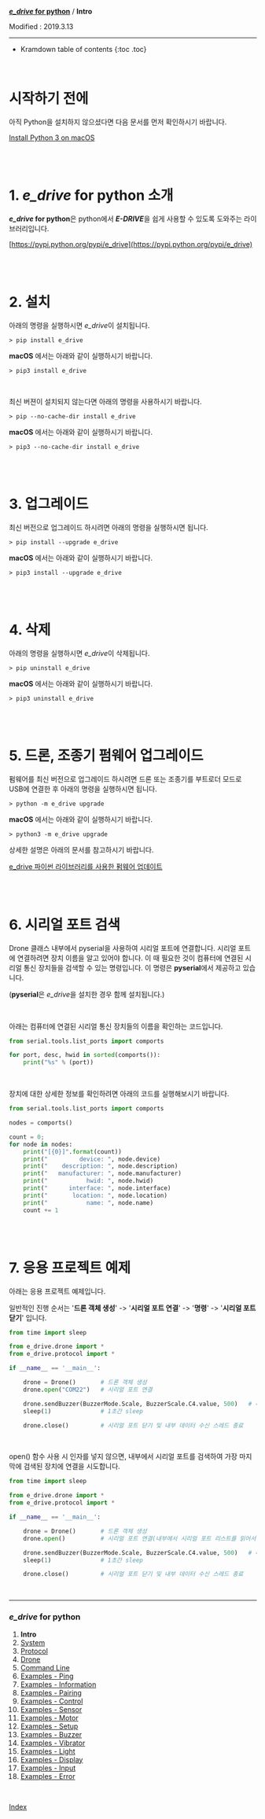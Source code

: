 **[*e_drive* for python](index.md)** / **Intro**

Modified : 2019.3.13

---

* Kramdown table of contents
{:toc .toc}

<br>


# 시작하기 전에

아직 Python을 설치하지 않으셨다면 다음 문서를 먼저 확인하시기 바랍니다.

[Install Python 3 on macOS](/documents/kr/manual/install_python_3_on_mac_os/)

<br>
<br>



# 1. *e_drive* for python 소개

***e_drive* for python**은 python에서 ***E-DRIVE***을 쉽게 사용할 수 있도록 도와주는 라이브러리입니다.

[https://pypi.python.org/pypi/e_drive](https://pypi.python.org/pypi/e_drive)

<br>
<br>



# 2. 설치

아래의 명령을 실행하시면 *e_drive*이 설치됩니다.

```
> pip install e_drive
```

**macOS** 에서는 아래와 같이 실행하시기 바랍니다.

```
> pip3 install e_drive
```


<br>

최신 버젼이 설치되지 않는다면 아래의 명령을 사용하시기 바랍니다.

```
> pip --no-cache-dir install e_drive
```

**macOS** 에서는 아래와 같이 실행하시기 바랍니다.

```
> pip3 --no-cache-dir install e_drive
```

<br>
<br>



# 3. 업그레이드

최신 버전으로 업그레이드 하시려면 아래의 명령을 실행하시면 됩니다.

```
> pip install --upgrade e_drive
```

**macOS** 에서는 아래와 같이 실행하시기 바랍니다.

```
> pip3 install --upgrade e_drive
```

<br>
<br>



# 4. 삭제

아래의 명령을 실행하시면 *e_drive*이 삭제됩니다.

```
> pip uninstall e_drive
```

**macOS** 에서는 아래와 같이 실행하시기 바랍니다.

```
> pip3 uninstall e_drive
```

<br>
<br>



# 5. 드론, 조종기 펌웨어 업그레이드

펌웨어를 최신 버전으로 업그레이드 하시려면 드론 또는 조종기를 부트로더 모드로 USB에 연결한 후 아래의 명령을 실행하시면 됩니다.


```
> python -m e_drive upgrade
```

**macOS** 에서는 아래와 같이 실행하시기 바랍니다.

```
> python3 -m e_drive upgrade
```

상세한 설명은 아래의 문서를 참고하시기 바랍니다.


[e_drive 파이썬 라이브러리를 사용한 펌웨어 업데이트](/documents/kr/products/e_drive/manual/update/python/)

<br>
<br>



# 6. 시리얼 포트 검색


Drone 클래스 내부에서 pyserial을 사용하여 시리얼 포트에 연결합니다. 시리얼 포트에 연결하려면 장치 이름을 알고 있어야 합니다. 이 때 필요한 것이 컴퓨터에 연결된 시리얼 통신 장치들을 검색할 수 있는 명령입니다. 이 명령은 **pyserial**에서 제공하고 있습니다.

(**pyserial**은 *e_drive*을 설치한 경우 함께 설치됩니다.)

<br>

아래는 컴퓨터에 연결된 시리얼 통신 장치들의 이름을 확인하는 코드입니다.

```py
from serial.tools.list_ports import comports

for port, desc, hwid in sorted(comports()):
    print("%s" % (port))
```

<br>

장치에 대한 상세한 정보를 확인하려면 아래의 코드를 실행해보시기 바랍니다.

```py
from serial.tools.list_ports import comports

nodes = comports()

count = 0;
for node in nodes:
    print("[{0}]".format(count))
    print("         device: ", node.device)
    print("    description: ", node.description)
    print("   manufacturer: ", node.manufacturer)
    print("           hwid: ", node.hwid)
    print("      interface: ", node.interface)
    print("       location: ", node.location)
    print("           name: ", node.name)
    count += 1
```

<br>
<br>



# 7. 응용 프로젝트 예제

아래는 응용 프로젝트 예제입니다.

일반적인 진행 순서는 '**드론 객체 생성**' -> '**시리얼 포트 연결**' -> '**명령**' -> '**시리얼 포트 닫기**' 입니다.

```py
from time import sleep

from e_drive.drone import *
from e_drive.protocol import *

if __name__ == '__main__':

    drone = Drone()       # 드론 객체 생성
    drone.open("COM22")   # 시리얼 포트 연결

    drone.sendBuzzer(BuzzerMode.Scale, BuzzerScale.C4.value, 500)   # 버저에 4옥타브 도 소리를 500ms 동안 내라고 명령하기
    sleep(1)              # 1초간 sleep

    drone.close()         # 시리얼 포트 닫기 및 내부 데이터 수신 스레드 종료
```

<br>

open() 함수 사용 시 인자를 넣지 않으면, 내부에서 시리얼 포트를 검색하여 가장 마지막에 검색된 장치에 연결을 시도합니다.

```py
from time import sleep

from e_drive.drone import *
from e_drive.protocol import *

if __name__ == '__main__':

    drone = Drone()       # 드론 객체 생성
    drone.open()          # 시리얼 포트 연결(내부에서 시리얼 포트 리스트를 읽어서 마지막 장치에 연결)

    drone.sendBuzzer(BuzzerMode.Scale, BuzzerScale.C4.value, 500)   # 버저에 4옥타브 도 소리를 500ms 동안 내라고 명령하기
    sleep(1)              # 1초간 sleep

    drone.close()         # 시리얼 포트 닫기 및 내부 데이터 수신 스레드 종료
```


<br>

---

<h3><i>e_drive</i> for python</H3>

 1. **Intro**
 2. [System](02_system.md)
 3. [Protocol](03_protocol.md)
 4. [Drone](04_drone.md)
 5. [Command Line](05_commandline.md)
 6. [Examples - Ping](examples_01_ping.md)
 7. [Examples - Information](examples_02_information.md)
 8. [Examples - Pairing](examples_03_pairing.md)
 9. [Examples - Control](examples_04_control.md)
10. [Examples - Sensor](examples_05_sensor.md)
11. [Examples - Motor](examples_06_motor.md)
12. [Examples - Setup](examples_07_setup.md)
13. [Examples - Buzzer](examples_08_buzzer.md)
14. [Examples - Vibrator](examples_09_vibrator.md)
15. [Examples - Light](examples_10_light.md)
16. [Examples - Display](examples_11_display.md)
17. [Examples - Input](examples_12_input.md)
18. [Examples - Error](examples_13_error.md)

<br>

[Index](index.md)
